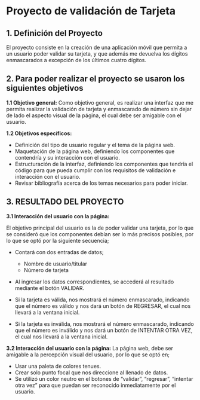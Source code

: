 # Proyecto de validación de Tarjeta


## 1. Definición del Proyecto

El proyecto consiste en la creación de una aplicación móvil que permita a un usuario poder validar su tarjeta, y que además me devuelva los dígitos enmascarados a excepción de los últimos cuatro dígitos.

## 2. Para poder realizar el proyecto se usaron los siguientes objetivos 
**1.1 Objetivo general:**
Como objetivo general, es realizar una interfaz que me permita realizar la validación de tarjeta y enmascarado de número sin dejar de lado el aspecto visual de la página, el cual debe ser amigable con el usuario.

**1.2 Objetivos específicos:**
*	Definición del tipo de usuario regular y el tema de la página web.
*	Maquetación de la página web, definiendo los componentes que contendría y su interacción con el usuario.
* Estructuración de la interfaz, definiendo los componentes que tendría  el código para que pueda cumplir con los requisitos de validación e interacción con el usuario.
*	Revisar bibliografía acerca de los temas necesarios para poder iniciar.  

## 3.	RESULTADO DEL PROYECTO

**3.1 Interacción del usuario con la página:**

El objetivo principal del usuario es la de poder validar una tarjeta, por lo que se consideró que los componentes debían ser lo más precisos posibles, por lo que se optó por la siguiente secuencia; 

*	Contará con dos entradas de datos;
    -	Nombre de usuario/titular
    -	Número de tarjeta

*	Al ingresar los datos correspondientes, se accederá al resultado mediante el botón VALIDAR.
*	Si la tarjeta es válida, nos mostrará el número enmascarado, indicando que el número es válido y nos dará un botón de REGRESAR, el cual nos llevará a la ventana inicial.
*	Si la tarjeta es inválida, nos mostrará el número enmascarado, indicando que el número es inválido y nos dará un botón de INTENTAR OTRA VEZ, el cual nos llevará a la ventana inicial.

**3.2 Interacción del usuario con la página:**
La página web, debe ser amigable a la percepción visual del usuario, por lo que se    optó en;

* Usar una paleta de colores tenues.
* Crear solo punto focal que nos direccione al llenado de datos.
* Se utilizó un color neutro en el botones de “validar”, “regresar”, “intentar otra vez” para que puedan ser reconocido inmediatamente por el usuario. 